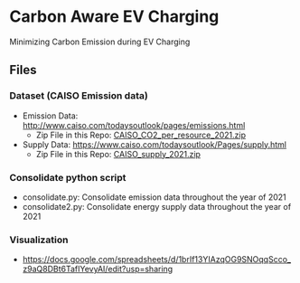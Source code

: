 # Carbon Aware EV Charging
Minimizing Carbon Emission during EV Charging

## Files
### Dataset (CAISO Emission data)
- Emission Data: http://www.caiso.com/todaysoutlook/pages/emissions.html
    - Zip File in this Repo: [CAISO_CO2_per_resource_2021.zip](./CAISO_CO2_per_resource_2021.zip)
- Supply Data: https://www.caiso.com/todaysoutlook/Pages/supply.html
    - Zip File in this Repo: [CAISO_supply_2021.zip](./CAISO_supply_2021.zip)

### Consolidate python script
- consolidate.py: Consolidate emission data throughout the year of 2021
- consolidate2.py: Consolidate energy supply data throughout the year of 2021

### Visualization
- https://docs.google.com/spreadsheets/d/1brIf13YIAzqOG9SNOqqScco_z9aQ8DBt6TafIYevyAI/edit?usp=sharing
